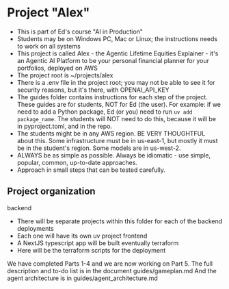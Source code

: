 # Project "Alex"
- This is part of Ed's course "AI in Production"
- Students may be on Windows PC, Mac or Linux; the instructions needs to work on all systems
- This project is called Alex - the Agentic Lifetime Equities Explainer - it's an Agentic AI Platform to be your personal financial planner for your portfolios, deployed on AWS
- The project root is ~/projects/alex
- There is a .env file in the project root; you may not be able to see it for security reasons, but it's there, with OPENAI_API_KEY
- The guides folder contains instructions for each step of the project. These guides are for students, NOT for Ed (the user). For example: if we need to add a Python package, Ed (or you) need to run `uv add package_name`. The students will NOT need to do this, because it will be in pyproject.toml, and in the repo.
- The students might be in any AWS region. BE VERY THOUGHTFUL about this. Some infrastructure must be in us-east-1, but mostly it must be in the student's region. Some models are in us-west-2.
- ALWAYS be as simple as possible. Always be idiomatic - use simple, popular, common, up-to-date approaches.
- Approach in small steps that can be tested carefully.

## Project organization
backend
- There will be separate projects within this folder for each of the backend deployments
- Each one will have its own uv project
frontend
- A NextJS typescript app will be built eventually
terraform
- Here will be the terraform scripts for the deployment

We have completed Parts 1-4 and we are now working on Part 5.
The full description and to-do list is in the document guides/gameplan.md
And the agent architecture is in guides/agent_architecture.md